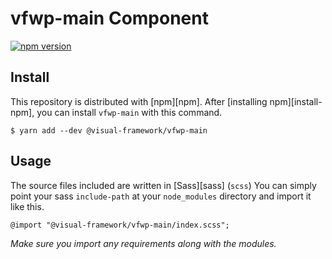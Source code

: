 # vfwp-main Component

[![npm version](https://badge.fury.io/js/%40visual-framework%2Fvfwp-main.svg)](https://badge.fury.io/js/%40visual-framework%2Fvfwp-main)

## Install

This repository is distributed with [npm][npm]. After [installing npm][install-npm], you can install `vfwp-main` with this command.

```
$ yarn add --dev @visual-framework/vfwp-main
```

## Usage

The source files included are written in [Sass][sass] (`scss`) You can simply point your sass `include-path` at your `node_modules` directory and import it like this.

```
@import "@visual-framework/vfwp-main/index.scss";
```

_Make sure you import any requirements along with the modules._
